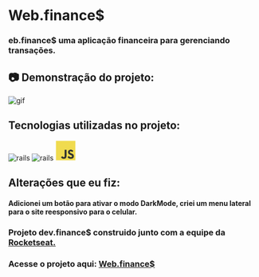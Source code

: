 # Web.finance$
### eb.finance$ uma aplicação financeira para gerenciando transações.

## :camera: Demonstração do projeto: 
<img alt="gif" src="https://github.com/Hebert324/Web.finances/blob/main/gif/web.finance.gif">

## Tecnologias utilizadas no projeto:
<img src="https://i.pinimg.com/originals/c5/73/ff/c573ff5552d6da9a1d28ec4e27cd1445.png" alt="rails" width="40" height="40" style="max-width:100%;"></img>
<img src="https://i.pinimg.com/originals/b8/48/d5/b848d5d9bb221592064de0f356f61676.png" alt="rails" width="40" height="40" style="max-width:100%;"></img>
<img src="https://raw.githubusercontent.com/devicons/devicon/master/icons/javascript/javascript-original.svg" alt="rails" width="40" height="40" style="max-width:100%;"></img>

## Alterações que eu fiz:

#### Adicionei um botão para ativar o modo DarkMode, criei um menu lateral para o site reesponsivo para o celular.

### Projeto dev.finance$ construido junto com a equipe da <a href="https://rocketseat.com.br">Rocketseat.</a>

### Acesse o projeto aqui: <a href="https://hebert324.github.io/Web.finances/">Web.finance$</a>
